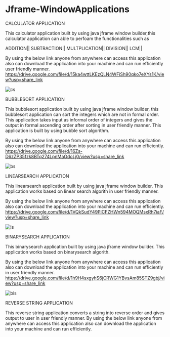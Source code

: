 # Jframe-WindowApplications


CALCULATOR APPLICATION

This calculator application built by using java jframe window builder,this calculator application can  able to perfoam the functionalities such as 


ADDITION||
SUBTRACTION||
MULTPLICATION||
DIVISION||
LCM||


By using the below link anyone from anywhere can access this application also can download the application into your machine and can run efficiently user friendly manner.
https://drive.google.com/file/d/15ka4wttLKEzQLN4WFiSh90qko7eXYs1K/view?usp=share_link

![cs](https://user-images.githubusercontent.com/126503294/223739344-d769e8ee-32b0-4ce6-904d-ec55cf66795d.png)



BUBBLESORT APPLICATION

This bubblesort application built by using java jframe window builder, this bubblesort application can sort the integers which are not in formal order. This application takes input as informal order of integers and gives the output in formal ascending order after sorting in user friendly manner. This application is built by using bubble sort algorithm.


By using the below link anyone from anywhere can access this application also can download the application into your machine and can run efficiently.
https://drive.google.com/file/d/16Zs-D6zZP35fzk8BTq274LpnMaOdoLj0/view?usp=share_link

![bs](https://user-images.githubusercontent.com/126503294/223748126-67475bd0-bed8-4e96-a1bb-8557105e1f0c.png)


LINEARSEARCH APPLICATION

This linearsearch application built by using java jframe window builder. This application works based on linear search algorith in user friendly manner.

By using the below link anyone from anywhere can access this application also can download the application into your machine and can run efficiently.
https://drive.google.com/file/d/1VQkSudY49PlCFZHWn594MOQMsxRh7iaF/view?usp=share_link

![ls](https://user-images.githubusercontent.com/126503294/223749612-be5586a7-99ce-47b5-97ce-7687c2fa333e.png)


BINARYSEARCH APPLICATION

This binarysearch application built by using java jframe window builder. This application works based on binarysearch algorith.

By using the below link anyone from anywhere can access this application also can download the application into your machine and can run efficiently in user friendly manner.
https://drive.google.com/file/d/1h9H4sxgyhS6jCRWG1YBvsAm85STZ9gbj/view?usp=share_link

![bis](https://user-images.githubusercontent.com/126503294/223750215-faa19d4b-99b4-42a6-95b7-f0efaee11e70.png)


REVERSE STRING APPLICATION

This reverse string application converts a string into reverse order and gives output to user in user friendly manner.
By using the below link anyone from anywhere can access this application also can download the application into your machine and can run efficiently.

















